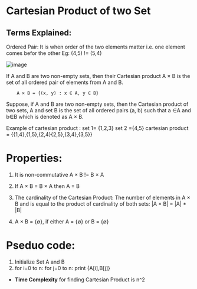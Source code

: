 # Cartesian Product of two Set

## Terms Explained:

Ordered Pair: It is when order of the two elements matter i.e. one element comes befor the other 
Eg: (4,5) != (5,4)

![image](https://media.geeksforgeeks.org/wp-content/uploads/20201015194740/CartesianProduct.png/to/img.png)

If A and B are two non-empty sets, then their Cartesian product A × B is the set of all ordered pair of elements from A and B.

        A × B = {(x, y) : x ∈ A, y ∈ B}

Suppose, if A and B are two non-empty sets, then the Cartesian product of two sets, A and set B is the set of all ordered pairs (a, b) such that a ∈A and b∈B which is denoted as A × B.

Example of cartesian product :
    set 1= {1,2,3}
    set 2 ={4,5}
    cartesian product = {{1,4},{1,5},{2,4}{2,5},{3,4},{3,5}}

# Properties:
 1. It is non-commutative 
    A × B != B × A

 2. If A × B = B × A then A = B

 3. The cardinality of the Cartesian Product:
    The number of elements in A × B and is equal to the product of cardinality of both sets: |A × B| = |A| * |B|

 4.  A × B = {∅}, if either A = {∅} or B = {∅}  

 # Pseduo code:
 1. Initialize Set A and B
 2. for i=0 to n:
      for j=0 to n:
        print {A[i],B[j]}

 - **Time Complexity** for finding Cartesian Product is n^2 